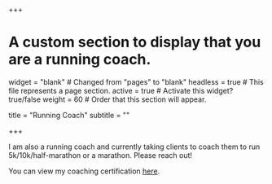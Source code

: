 +++
# A custom section to display that you are a running coach.

widget = "blank"  # Changed from "pages" to "blank"
headless = true  # This file represents a page section.
active = true  # Activate this widget? true/false
weight = 60  # Order that this section will appear.

title = "Running Coach"
subtitle = ""

+++

I am also a running coach and currently taking clients to coach them to run 5k/10k/half-marathon or a marathon. Please reach out!

You can view my coaching certification [here](RoadRunnersClubofAmericaCertificate.pdf).
